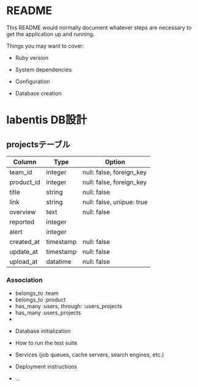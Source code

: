 # README

This README would normally document whatever steps are necessary to get the
application up and running.

Things you may want to cover:

* Ruby version

* System dependencies

* Configuration

* Database creation
# labentis DB設計
## projectsテーブル
|Column    |Type     |Option                   |
|----------|---------|-------------------------|
|team_id   |integer  |null: false, foreign_key |
|product_id|integer  |null: false, foreign_key |
|title     |string   |null: false              |
|link      |string   |null: false, unipue: true|
|overview  |text     |null: false              |
|reported  |integer  |                         |
|alert     |integer  |                         |
|created_at|timestamp|null: false              |
|update_at |timestamp|null: false              |
|upload_at |datatime |null: false              |
### Association
 - belongs_to :team
 - belongs_to :product
 - has_many   :users,         through: :users_projects
 - has_many   :users_projects
 -
* Database initialization

* How to run the test suite

* Services (job queues, cache servers, search engines, etc.)

* Deployment instructions

* ...

